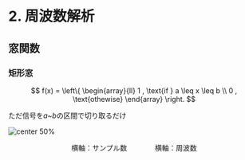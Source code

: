 <!-- 自動生成されたプリアンブル ここから -->
<!-- // $width:"841.89" -->
<!-- // $height:"595.28" -->
<!-- // $page_number:"true" -->
<!-- // $page:"42" -->
<!-- // $absolute_page:"42" -->
<!-- // $h2:"窓関数" -->
<!-- // $h3:"none" -->
<!-- // $title:"true" -->
<!-- // $state_title:"3" -->
<!-- 自動生成されたプリアンブル ここまで -->

<!-- 前のページから引き継いだタイトル ここから -->
<!-- 前のページから引き継いだタイトル ここまで -->
# 2. 周波数解析
## 窓関数
### 矩形窓
$$
f(x) = \left\{
\begin{array}{ll}
1 , \text{if } a \leq x \leq b \\
0 , \text{othewise}
\end{array}
\right.
$$

ただ信号を$a$~$b$の区間で切り取るだけ

![center 50%](./img/1280px-Window_function_(rectangular).svg.png)
<center>横軸：サンプル数　　　　横軸：周波数　</center>

